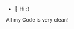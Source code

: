 - 👋 Hi :)


All my Code is very clean!

<!---
Mxitermi/Mxitermi is a ✨ special ✨ repository because its `README.md` (this file) appears on your GitHub profile.
You can click the Preview link to take a look at your changes.
--->
